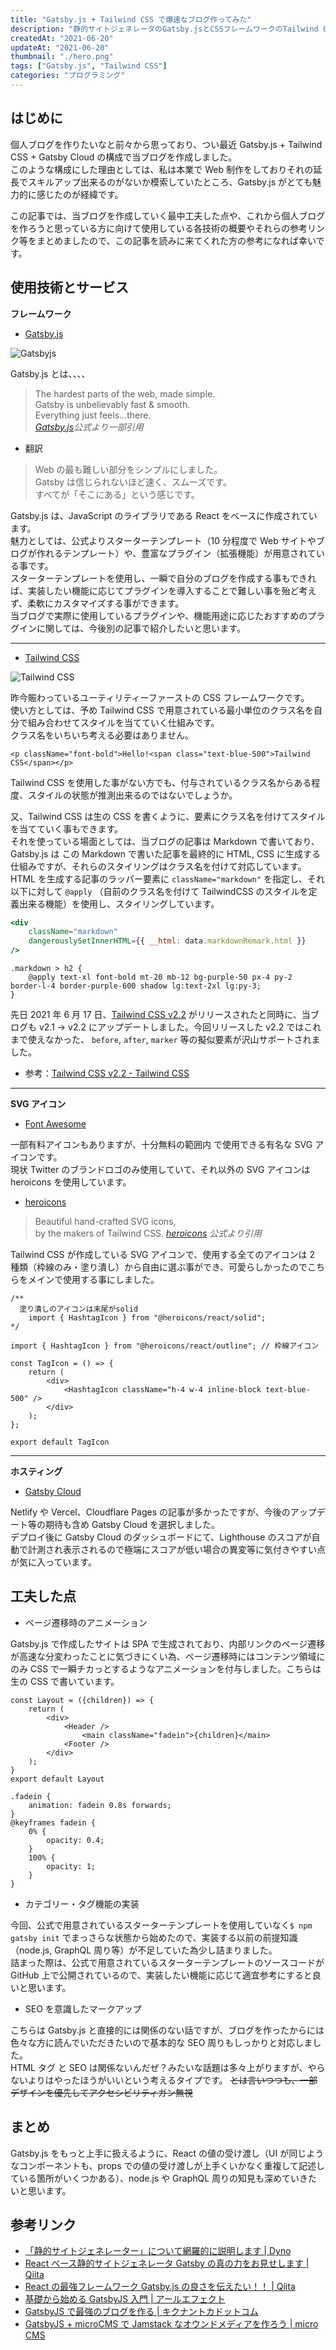 ```yaml
---
title: "Gatsby.js + Tailwind CSS で爆速なブログ作ってみた"
description: "静的サイトジェネレータのGatsby.jsとCSSフレームワークのTailwind CSSという構成で表示速度の早いブログを作成しました。この記事ではブログを作る際に使用した技術周りの事や、参考になるリンクを紹介しています。"
createdAt: "2021-06-20"
updateAt: "2021-06-20"
thumbnail: "./hero.png"
tags: ["Gatsby.js", "Tailwind CSS"]
categories: "プログラミング"
---
```


## はじめに

個人ブログを作りたいなと前々から思っており、つい最近 Gatsby.js + Tailwind CSS + Gatsby Cloud の構成で当ブログを作成しました。  
このような構成にした理由としては、私は本業で Web 制作をしておりそれの延長でスキルアップ出来るのがないか模索していたところ、Gatsby.js がとても魅力的に感じたのが経緯です。

この記事では、当ブログを作成していく最中工夫した点や、これから個人ブログを作ろうと思っている方に向けて使用している各技術の概要やそれらの参考リンク等をまとめましたので、この記事を読みに来てくれた方の参考になれば幸いです。

## 使用技術とサービス

**フレームワーク**

- [Gatsby.js](https://www.gatsbyjs.com/)

![Gatsbyjs](./gatsbyjs.png)

Gatsby.js とは、、、、

> The hardest parts of the web, made simple.  
> Gatsby is unbelievably fast & smooth.  
> Everything just feels...there.  
> <cite>[Gatsby.js](https://www.gatsbyjs.com/)公式より一部引用</cite>

- 翻訳

> Web の最も難しい部分をシンプルにしました。  
> Gatsby は信じられないほど速く、スムーズです。  
> すべてが「そこにある」という感じです。

Gatsby.js は、JavaScript のライブラリである React をベースに作成されています。  
魅力としては、公式よりスターターテンプレート（10 分程度で Web サイトやブログが作れるテンプレート）や、豊富なプラグイン（拡張機能）が用意されている事です。  
スターターテンプレートを使用し、一瞬で自分のブログを作成する事もできれば、実装したい機能に応じてプラグインを導入することで難しい事を殆ど考えず、柔軟にカスタマイズする事ができます。  
当ブログで実際に使用しているプラグインや、機能用途に応じたおすすめのプラグインに関しては、今後別の記事で紹介したいと思います。

---

- [Tailwind CSS](https://tailwindcss.com/)

![Tailwind CSS](./tailwindcss.png)

昨今賑わっているユーティリティーファーストの CSS フレームワークです。  
使い方としては、予め Tailwind CSS で用意されている最小単位のクラス名を自分で組み合わせてスタイルを当てていく仕組みです。  
クラス名をいちいち考える必要はありません。

```jsx:title=TailwindCSSの使用例
<p className="font-bold">Hello!<span class="text-blue-500">Tailwind CSS</span></p>
```

Tailwind CSS を使用した事がない方でも、付与されているクラス名からある程度、スタイルの状態が推測出来るのではないでしょうか。

又、Tailwind CSS は生の CSS を書くように、要素にクラス名を付けてスタイルを当てていく事もできます。  
それを使っている場面としては、当ブログの記事は Markdown で書いており、 Gatsby.js は この Markdown で書いた記事を最終的に HTML, CSS に生成する仕組みですが、それらのスタイリングはクラス名を付けて対応しています。  
HTML を生成する記事のラッパー要素に `className="markdown"` を指定し、それ以下に対して `@apply` （自前のクラス名を付けて TailwindCSS のスタイルを定義出来る機能）を使用し、スタイリングしています。

```jsx
<div
	className="markdown"
	dangerouslySetInnerHTML={{ __html: data.markdownRemark.html }}
/>
```

```css:title=各章の見出しの例
.markdown > h2 {
	@apply text-xl font-bold mt-20 mb-12 bg-purple-50 px-4 py-2 border-l-4 border-purple-600 shadow lg:text-2xl lg:py-3;
}
```

先日 2021 年 6 月 17 日、[Tailwind CSS v2.2](https://blog.tailwindcss.com/tailwindcss-2-2) がリリースされたと同時に、当ブログも v2.1 -> v2.2 にアップデートしました。今回リリースした v2.2 ではこれまで使えなかった、 `before`, `after`, `marker` 等の擬似要素が沢山サポートされました。

- 参考：[Tailwind CSS v2.2 - Tailwind CSS](https://blog.tailwindcss.com/tailwindcss-2-2)

---

**SVG アイコン**

- [Font Awesome](https://fontawesome.com/v5.15/icons)

一部有料アイコンもありますが、十分無料の範囲内 で使用できる有名な SVG アイコンです。  
現状 Twitter のブランドロゴのみ使用していて、それ以外の SVG アイコンは heroicons を使用しています。

- [heroicons](https://heroicons.com/)

> Beautiful hand-crafted SVG icons,  
> by the makers of Tailwind CSS.
> <cite>[heroicons](https://heroicons.com/) 公式より引用</cite>

Tailwind CSS が作成している SVG アイコンで、使用する全てのアイコンは 2 種類（枠線のみ・塗り潰し）から自由に選ぶ事ができ、可愛らしかったのでこちらをメインで使用する事にしました。

```jsx:title=heroiconsの使用例
/**
  塗り潰しのアイコンは末尾がsolid
	import { HashtagIcon } from "@heroicons/react/solid";
*/

import { HashtagIcon } from "@heroicons/react/outline"; // 枠線アイコン

const TagIcon = () => {
	return (
		<div>
			<HashtagIcon className="h-4 w-4 inline-block text-blue-500" />
		</div>
	);
};

export default TagIcon
```

---

**ホスティング**

- [Gatsby Cloud](https://www.gatsbyjs.com/products/cloud/)

Netlify や Vercel、Cloudflare Pages の記事が多かったですが、今後のアップデート等の期待も含め Gatsby Cloud を選択しました。  
デプロイ後に Gatsby Cloud のダッシュボードにて、Lighthouse のスコアが自動で計測され表示されるので極端にスコアが低い場合の異変等に気付きやすい点が気に入っています。

## 工夫した点

- ページ遷移時のアニメーション

Gatsby.js で作成したサイトは SPA で生成されており、内部リンクのページ遷移が高速な分変わったことに気づきにくい為、ページ遷移時にはコンテンツ領域にのみ CSS で一瞬チカっとするようなアニメーションを付与しました。こちらは生の CSS で書いています。

```jsx{5}:title=LayoutComponentの一部
const Layout = ({children}) => {
	return (
		<div>
			<Header />
				<main className="fadein">{children}</main>
			<Footer />
		</div>
	);
}
export default Layout
```

```css:title=ページ遷移時のCSSアニメーション
.fadein {
	animation: fadein 0.8s forwards;
}
@keyframes fadein {
	0% {
		opacity: 0.4;
	}
	100% {
		opacity: 1;
	}
}
```

- カテゴリー・タグ機能の実装

今回、公式で用意されているスターターテンプレートを使用していなく`$ npm gatsby init` でまっさらな状態から始めたので、実装する以前の前提知識（node.js, GraphQL 周り等）が不足していた為少し詰まりました。  
詰まった際は、公式で用意されているスターターテンプレートのソースコードが GitHub 上で公開されているので、実装したい機能に応じて適宜参考にすると良いと思います。

- SEO を意識したマークアップ

こちらは Gatsby.js と直接的には関係のない話ですが、ブログを作ったからには色々な方に読んでいただきたいので基本的な SEO 周りもしっかりと対応しました。  
HTML タグ と SEO は関係ないんだぜ？みたいな話題は多々上がりますが、やらないよりはやったほうがいいという考えるタイプです。 <s>とは言いつつも、一部デザインを優先してアクセシビリティガン無視</s>

## まとめ

Gatsby.js をもっと上手に扱えるように、React の値の受け渡し（UI が同じようなコンポーネントも、props での値の受け渡しが上手くいかなく重複して記述している箇所がいくつかある）、node.js や GraphQL 周りの知見も深めていきたいと思います。

## 参考リンク

- [「静的サイトジェネレーター」について網羅的に説明します | Dyno](https://dyno.design/articles/what-is-static-site-generator/)
- [React ベース静的サイトジェネレータ Gatsby の真の力をお見せします | Qiita](https://qiita.com/uehaj/items/1b7f0a86596353587466)
- [React の最強フレームワーク Gatsby.js の良さを伝えたい！！ | Qiita](https://qiita.com/hppRC/items/00739eaf9ae7fc95c1ca)
- [基礎から始める GatsbyJS 入門 | アールエフェクト](https://reffect.co.jp/react/gatsby-basic-tutorial-for-beginners)
- [GatsbyJS で最強のブログを作る | キクナントカドットコム](https://kikunantoka.com/tags/gatsby-js%E3%81%A7%E6%9C%80%E5%BC%B7%E3%81%AE%E3%83%96%E3%83%AD%E3%82%B0%E3%82%92%E4%BD%9C%E3%82%8B/)
- [GatsbyJS + microCMS で Jamstack なオウンドメディアを作ろう | micro CMS](https://blog.microcms.io/gatsby-microcms-media)
